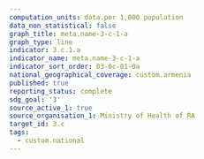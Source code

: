 ```yaml
---
computation_units: data.per 1,000 population
data_non_statistical: false
graph_title: meta.name-3-c-1-a
graph_type: line
indicator: 3.c.1.a
indicator_name: meta.name-3-c-1-a
indicator_sort_order: 03-0c-01-0a
national_geographical_coverage: custom.armenia
published: true
reporting_status: complete
sdg_goal: '3'
source_active_1: true
source_organisation_1: Ministry of Health of RA
target_id: 3.c
tags:
  - custom.national
---
```


